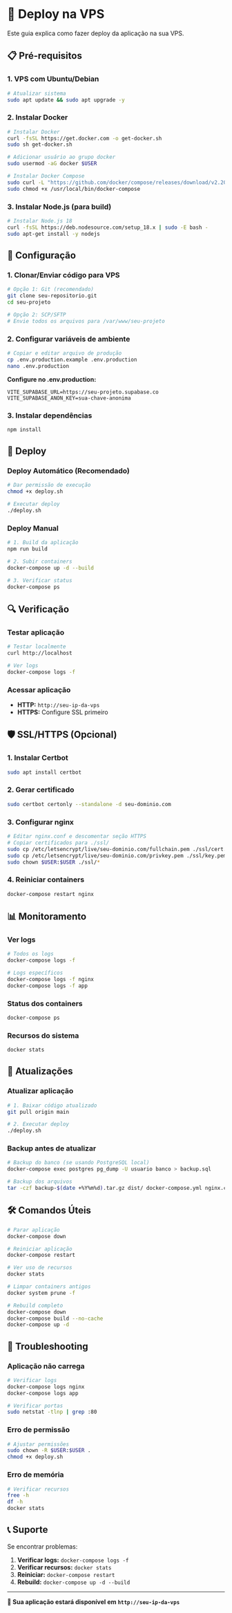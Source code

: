 # 🚀 Deploy na VPS

Este guia explica como fazer deploy da aplicação na sua VPS.

## 📋 Pré-requisitos

### 1. **VPS com Ubuntu/Debian**
```bash
# Atualizar sistema
sudo apt update && sudo apt upgrade -y
```

### 2. **Instalar Docker**
```bash
# Instalar Docker
curl -fsSL https://get.docker.com -o get-docker.sh
sudo sh get-docker.sh

# Adicionar usuário ao grupo docker
sudo usermod -aG docker $USER

# Instalar Docker Compose
sudo curl -L "https://github.com/docker/compose/releases/download/v2.20.0/docker-compose-$(uname -s)-$(uname -m)" -o /usr/local/bin/docker-compose
sudo chmod +x /usr/local/bin/docker-compose
```

### 3. **Instalar Node.js (para build)**
```bash
# Instalar Node.js 18
curl -fsSL https://deb.nodesource.com/setup_18.x | sudo -E bash -
sudo apt-get install -y nodejs
```

## 🔧 Configuração

### 1. **Clonar/Enviar código para VPS**
```bash
# Opção 1: Git (recomendado)
git clone seu-repositorio.git
cd seu-projeto

# Opção 2: SCP/SFTP
# Envie todos os arquivos para /var/www/seu-projeto
```

### 2. **Configurar variáveis de ambiente**
```bash
# Copiar e editar arquivo de produção
cp .env.production.example .env.production
nano .env.production
```

**Configure no .env.production:**
```env
VITE_SUPABASE_URL=https://seu-projeto.supabase.co
VITE_SUPABASE_ANON_KEY=sua-chave-anonima
```

### 3. **Instalar dependências**
```bash
npm install
```

## 🚀 Deploy

### **Deploy Automático (Recomendado)**
```bash
# Dar permissão de execução
chmod +x deploy.sh

# Executar deploy
./deploy.sh
```

### **Deploy Manual**
```bash
# 1. Build da aplicação
npm run build

# 2. Subir containers
docker-compose up -d --build

# 3. Verificar status
docker-compose ps
```

## 🔍 Verificação

### **Testar aplicação**
```bash
# Testar localmente
curl http://localhost

# Ver logs
docker-compose logs -f
```

### **Acessar aplicação**
- **HTTP:** `http://seu-ip-da-vps`
- **HTTPS:** Configure SSL primeiro

## 🛡️ SSL/HTTPS (Opcional)

### **1. Instalar Certbot**
```bash
sudo apt install certbot
```

### **2. Gerar certificado**
```bash
sudo certbot certonly --standalone -d seu-dominio.com
```

### **3. Configurar nginx**
```bash
# Editar nginx.conf e descomentar seção HTTPS
# Copiar certificados para ./ssl/
sudo cp /etc/letsencrypt/live/seu-dominio.com/fullchain.pem ./ssl/cert.pem
sudo cp /etc/letsencrypt/live/seu-dominio.com/privkey.pem ./ssl/key.pem
sudo chown $USER:$USER ./ssl/*
```

### **4. Reiniciar containers**
```bash
docker-compose restart nginx
```

## 📊 Monitoramento

### **Ver logs**
```bash
# Todos os logs
docker-compose logs -f

# Logs específicos
docker-compose logs -f nginx
docker-compose logs -f app
```

### **Status dos containers**
```bash
docker-compose ps
```

### **Recursos do sistema**
```bash
docker stats
```

## 🔄 Atualizações

### **Atualizar aplicação**
```bash
# 1. Baixar código atualizado
git pull origin main

# 2. Executar deploy
./deploy.sh
```

### **Backup antes de atualizar**
```bash
# Backup do banco (se usando PostgreSQL local)
docker-compose exec postgres pg_dump -U usuario banco > backup.sql

# Backup dos arquivos
tar -czf backup-$(date +%Y%m%d).tar.gz dist/ docker-compose.yml nginx.conf
```

## 🛠️ Comandos Úteis

```bash
# Parar aplicação
docker-compose down

# Reiniciar aplicação
docker-compose restart

# Ver uso de recursos
docker stats

# Limpar containers antigos
docker system prune -f

# Rebuild completo
docker-compose down
docker-compose build --no-cache
docker-compose up -d
```

## 🚨 Troubleshooting

### **Aplicação não carrega**
```bash
# Verificar logs
docker-compose logs nginx
docker-compose logs app

# Verificar portas
sudo netstat -tlnp | grep :80
```

### **Erro de permissão**
```bash
# Ajustar permissões
sudo chown -R $USER:$USER .
chmod +x deploy.sh
```

### **Erro de memória**
```bash
# Verificar recursos
free -h
df -h
docker stats
```

## 📞 Suporte

Se encontrar problemas:

1. **Verificar logs:** `docker-compose logs -f`
2. **Verificar recursos:** `docker stats`
3. **Reiniciar:** `docker-compose restart`
4. **Rebuild:** `docker-compose up -d --build`

---

**🎉 Sua aplicação estará disponível em `http://seu-ip-da-vps`**